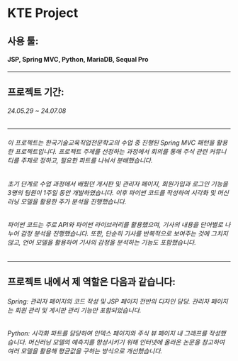 # KTE Project

## 사용 툴:

#### JSP, Spring MVC, Python, MariaDB, Sequal Pro
---
## 프로젝트 기간:

###### 24.05.29 ~ 24.07.08
---
###### 이 프로젝트는 한국기술교육직업전문학교의 수업 중 진행된 Spring MVC 패턴을 활용한 프로젝트입니다. 프로젝트 주제를 선정하는 과정에서 회의를 통해 주식 관련 커뮤니티를 주제로 정하고, 필요한 파트를 나눠서 분배했습니다.

###### 초기 단계로 수업 과정에서 배웠던 게시판 및 관리자 페이지, 회원가입과 로그인 기능을 3명의 팀원이 1주일 동안 개발하였습니다. 이후 파이썬 코드를 작성하여 시각화 및 머신러닝 모델을 활용한 주가 분석을 진행했습니다.

###### 파이썬 코드는 주로 API와 파이썬 라이브러리를 활용했으며, 기사의 내용을 단어별로 나누어 감정 분석을 진행했습니다. 또한, 단순히 기사를 반복적으로 보여주는 것에 그치지 않고, 언어 모델을 활용하여 기사의 감정을 분석하는 기능도 포함했습니다.
---
## 프로젝트 내에서 제 역할은 다음과 같습니다:

###### Spring: 관리자 페이지의 코드 작성 및 JSP 페이지 전반의 디자인 담당. 관리자 페이지는 회원 관리 및 게시판 관리 기능만 포함되었습니다.
###### Python: 시각화 파트를 담당하여 인덱스 페이지와 주식 뷰 페이지 내 그래프를 작성했습니다. 머신러닝 모델의 예측치를 향상시키기 위해 인터넷에 올라온 논문을 참고하여 여러 모델을 활용해 평균값을 구하는 방식으로 개선했습니다.

